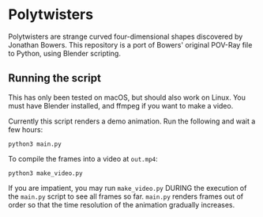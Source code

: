 # Polytwisters

Polytwisters are strange curved four-dimensional shapes discovered by Jonathan Bowers. This repository is a port of Bowers' original POV-Ray file to Python, using Blender scripting.

## Running the script

This has only been tested on macOS, but should also work on Linux. You must have Blender installed, and ffmpeg if you want to make a video.

Currently this script renders a demo animation. Run the following and wait a few hours:

    python3 main.py

To compile the frames into a video at `out.mp4`:

    python3 make_video.py

If you are impatient, you may run `make_video.py` DURING the execution of the `main.py` script to see all frames so far. `main.py` renders frames out of order so that the time resolution of the animation gradually increases.
